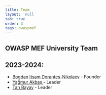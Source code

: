 ```yaml
---
title: Team
layout:  null
tab: true
order: 3
tags: owaspmef
---
```


## OWASP MEF University Team



## 2023-2024:
* [Bogdan Itsam Dorantes-Nikolaev](https://www.linkedin.com/in/bogdan-dorantes/) - Founder
* [Yağmur Akbaş ](https://www.linkedin.com/in/yaagmurakbas/) - Leader
* [Tan Bayav](https://www.linkedin.com/in/tanbyv/) - Leader
